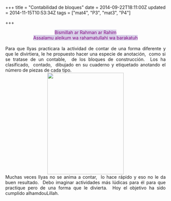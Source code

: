 +++
title = "Contabilidad de bloques"
date = 2014-09-22T18:11:00Z
updated = 2014-11-15T10:53:34Z
tags = ["mat4", "P3", "mat3", "P4"]

+++

<div dir="ltr" style="text-align: left;" trbidi="on"><div style="text-align: center;"><span style="color: purple;"><span style="background-color: #d9d2e9;">Bismillah ar Rahman ar Rahim<br />Assalamu aleikum wa rahamatullahi wa barakatuh</span></span></div><br /><div style="text-align: justify;">Para que Ilyas practicara la actividad de contar de una forma diferente y que le divirtiera, le he propuesto hacer una especie de anotación,&nbsp; como si se tratase de un contable,&nbsp; de los bloques de construcción.&nbsp; Los ha clasificado,&nbsp; contado,&nbsp; dibujado en su cuaderno y etiquetado anotando el número de piezas de cada tipo. </div><div class="separator" style="clear: both; text-align: center;"><a href="http://lh4.ggpht.com/-gOSKXwFQuZI/VCBKOGLHjuI/AAAAAAAAG34/9uZeI2PNwyM/s1600/2014-09-22-17-52-55_deco.jpg" imageanchor="1" style="margin-left: 1em; margin-right: 1em;"> <img border="0" src="http://lh4.ggpht.com/-gOSKXwFQuZI/VCBKOGLHjuI/AAAAAAAAG34/9uZeI2PNwyM/s640/2014-09-22-17-52-55_deco.jpg" height="320" width="240" /></a> </div><div style="text-align: justify;">Muchas veces Ilyas no se anima a contar,&nbsp; lo hace rápido y eso no le da buen resultado.&nbsp; Debo imaginar actividades más lúdicas para él para que practique pero de una forma que le divierta.&nbsp; Hoy el objetivo ha sido cumplido alhamdouLillah. </div></div>
